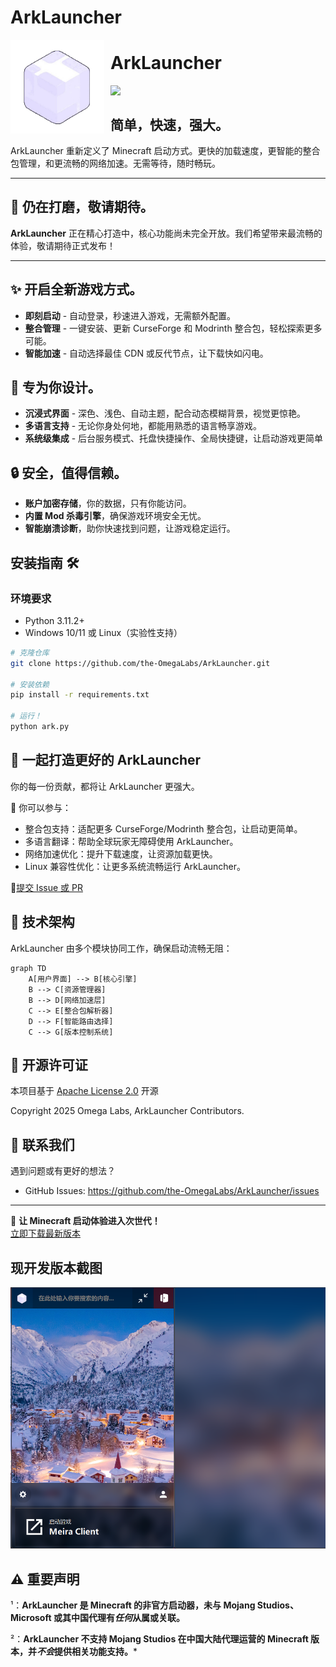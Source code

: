# ArkLauncher 

<img align="left" width="150" height="150" align="left" style="float: left; margin: 0 10px 0 0;" src="src/icon/main.png"> <h1><b>ArkLauncher</b></h1>
<img align="left" src="https://img.shields.io/badge/Made%20with-Python-white?style=for-the-badge&logo=python&logoColor=white"> 
<br>
<h2>简单，快速，强大。</h2>

ArkLauncher 重新定义了 Minecraft 启动方式。更快的加载速度，更智能的整合包管理，和更流畅的网络加速。无需等待，随时畅玩。

---
## 🚧 仍在打磨，敬请期待。
**ArkLauncher** 正在精心打造中，核心功能尚未完全开放。我们希望带来最流畅的体验，敬请期待正式发布！

---

## ✨ 开启全新游戏方式。 
- **即刻启动** - 自动登录，秒速进入游戏，无需额外配置。
- **整合管理** - 一键安装、更新 CurseForge 和 Modrinth 整合包，轻松探索更多可能。
- **智能加速** - 自动选择最佳 CDN 或反代节点，让下载快如闪电。

## 💖 专为你设计。 
- **沉浸式界面** - 深色、浅色、自动主题，配合动态模糊背景，视觉更惊艳。
- **多语言支持** - 无论你身处何地，都能用熟悉的语言畅享游戏。
- **系统级集成** - 后台服务模式、托盘快捷操作、全局快捷键，让启动游戏更简单

## 🔒 安全，值得信赖。 
- **账户加密存储**，你的数据，只有你能访问。
- **内置 Mod 杀毒引擎**，确保游戏环境安全无忧。
- **智能崩溃诊断**，助你快速找到问题，让游戏稳定运行。

## 安装指南 🛠️
### 环境要求
- Python 3.11.2+
- Windows 10/11 或 Linux（实验性支持）

```bash
# 克隆仓库
git clone https://github.com/the-OmegaLabs/ArkLauncher.git

# 安装依赖
pip install -r requirements.txt

# 运行！
python ark.py
```

## 🤝 一起打造更好的 ArkLauncher
你的每一份贡献，都将让 ArkLauncher 更强大。

📌 你可以参与：

- 整合包支持：适配更多 CurseForge/Modrinth 整合包，让启动更简单。
- 多语言翻译：帮助全球玩家无障碍使用 ArkLauncher。
- 网络加速优化：提升下载速度，让资源加载更快。
- Linux 兼容性优化：让更多系统流畅运行 ArkLauncher。

🔗[提交 Issue 或 PR](https://github.com/the-OmegaLabs/ArkLauncher/issues)  


## 🧠 技术架构
ArkLauncher 由多个模块协同工作，确保启动流畅无阻：
```mermaid
graph TD
    A[用户界面] --> B[核心引擎]
    B --> C[资源管理器]
    B --> D[网络加速层]
    C --> E[整合包解析器]
    D --> F[智能路由选择]
    C --> G[版本控制系统]
```

## 📜 开源许可证
本项目基于 [Apache License 2.0](https://www.apache.org/licenses/LICENSE-2.0.html) 开源

Copyright 2025 Omega Labs, ArkLauncher Contributors.

## 📮 联系我们 
遇到问题或有更好的想法？
- GitHub Issues: https://github.com/the-OmegaLabs/ArkLauncher/issues
---

🚀 **让 Minecraft 启动体验进入次世代！**  
[立即下载最新版本](https://github.com/the-OmegaLabs/ArkLauncher/releases)  

## 现开发版本截图
![演示截图](preview/preview-cn-dark.png)

## ⚠️ 重要声明
¹：**ArkLauncher 是 Minecraft 的非官方启动器，未与 Mojang Studios、Microsoft 或其中国代理有*任何*从属或关联。**

²：**ArkLauncher 不支持 Mojang Studios 在中国大陆代理运营的 Minecraft 版本，并*不会*提供相关功能支持。***
